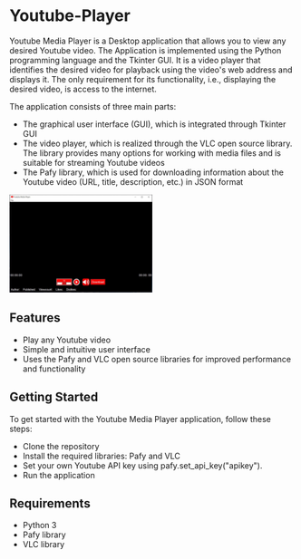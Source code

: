 # Youtube-Player
Youtube Media Player is a Desktop application that allows you to view any desired Youtube video. The Application is implemented using the Python programming language and the Tkinter GUI. It is a video player that identifies the desired video for playback using the video's web address and displays it. The only requirement for its functionality, i.e., displaying the desired video, is access to the internet.

The application consists of three main parts:
* The graphical user interface (GUI), which is integrated through Tkinter GUI
* The video player, which is realized through the VLC open source library. The library provides many options for working with media files and is suitable for streaming Youtube videos
* The Pafy library, which is used for downloading information about the Youtube video (URL, title, description, etc.) in JSON format



<img src="images/interface.jpg" width=50% height=50% title="Interface">


## Features
 
 * Play any Youtube video
 * Simple and intuitive user interface
 * Uses the Pafy and VLC open source libraries for improved performance and functionality

## Getting Started

To get started with the Youtube Media Player application, follow these steps:
* Clone the repository
* Install the required libraries: Pafy and VLC
* Set your own Youtube API key using pafy.set_api_key("apikey").
* Run the application

## Requirements
* Python 3
* Pafy library
* VLC library
